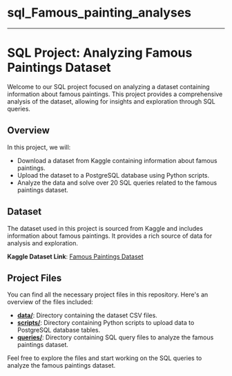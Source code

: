 # sql_Famous_painting_analyses


---

# SQL Project: Analyzing Famous Paintings Dataset

Welcome to our SQL project focused on analyzing a dataset containing information about famous paintings. This project provides a comprehensive analysis of the dataset, allowing for insights and exploration through SQL queries.

## Overview

In this project, we will:

- Download a dataset from Kaggle containing information about famous paintings.
- Upload the dataset to a PostgreSQL database using Python scripts.
- Analyze the data and solve over 20 SQL queries related to the famous paintings dataset.

## Dataset

The dataset used in this project is sourced from Kaggle and includes information about famous paintings. It provides a rich source of data for analysis and exploration.

**Kaggle Dataset Link**: [Famous Paintings Dataset](https://www.kaggle.com/datasets/mexwell/famous-paintings)



## Project Files

You can find all the necessary project files in this repository. Here's an overview of the files included:

- **[data/](data/)**: Directory containing the dataset CSV files.
- **[scripts/](scripts/)**: Directory containing Python scripts to upload data to PostgreSQL database tables.
- **[queries/](queries/)**: Directory containing SQL query files to analyze the famous paintings dataset.

Feel free to explore the files and start working on the SQL queries to analyze the famous paintings dataset.


